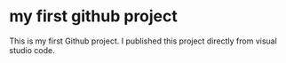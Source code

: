 # my first github project
This is my first Github project. I published this project directly from visual studio code.